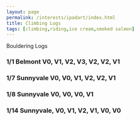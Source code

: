 ```yaml
---
layout: page
permalink: /interests/ipadart/index.html
title: Climbing Logs
tags: [climbing,riding,ice cream,smoked salmon]
---
```


Bouldering Logs

### 1/1 Belmont V0, V1, V2, V3, V2, V2, V1
### 1/7 Sunnyvale V0, V0, V1, V2, V2, V1
### 1/8 Sunnyvale V0, V0, V0, V1
### 1/14 Sunnyvale, V0, V1, V2, V1, V0, V0
